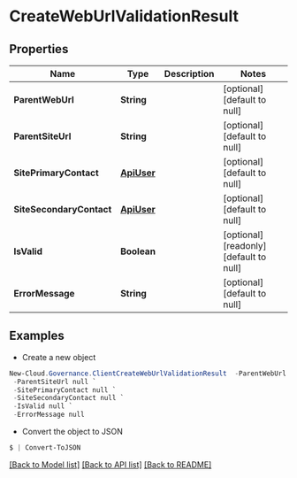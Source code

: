 # CreateWebUrlValidationResult
## Properties

Name | Type | Description | Notes
------------ | ------------- | ------------- | -------------
**ParentWebUrl** | **String** |  | [optional] [default to null]
**ParentSiteUrl** | **String** |  | [optional] [default to null]
**SitePrimaryContact** | [**ApiUser**](ApiUser.md) |  | [optional] [default to null]
**SiteSecondaryContact** | [**ApiUser**](ApiUser.md) |  | [optional] [default to null]
**IsValid** | **Boolean** |  | [optional] [readonly] [default to null]
**ErrorMessage** | **String** |  | [optional] [default to null]

## Examples

- Create a new object
```powershell
New-Cloud.Governance.ClientCreateWebUrlValidationResult  -ParentWebUrl null `
 -ParentSiteUrl null `
 -SitePrimaryContact null `
 -SiteSecondaryContact null `
 -IsValid null `
 -ErrorMessage null
```

- Convert the object to JSON
```powershell
$ | Convert-ToJSON
```


[[Back to Model list]](../README.md#documentation-for-models) [[Back to API list]](../README.md#documentation-for-api-endpoints) [[Back to README]](../README.md)


